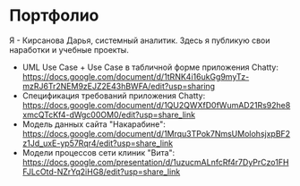 # Портфолио
Я - Кирсанова Дарья, системный аналитик. Здесь я публикую свои наработки и учебные проекты. 
* UML Use Case + Use Case в табличной форме приложения Chatty: https://docs.google.com/document/d/1tRNK4i16ukGg9myTz-mzRJ6Tr2NEM9zEJZ2E43hBWFA/edit?usp=sharing
* Спецификация требований приложения Chatty: https://docs.google.com/document/d/1QU2QWXfD0fWumAD21Rs92he8xmcQTcKf4-dWgc00OM0/edit?usp=share_link
* Модель данных сайта "Накарабине": https://docs.google.com/document/d/1Mrqu3TPok7NmsUMolohsjxpBF2z1Jd_uxE-yp57Rqr4/edit?usp=share_link
* Модели процессов сети клиник "Вита": https://docs.google.com/presentation/d/1uzucmALnfcRf4r7DyPrCzo1FHFJLcOtd-NZrYq2iHG8/edit?usp=share_link
